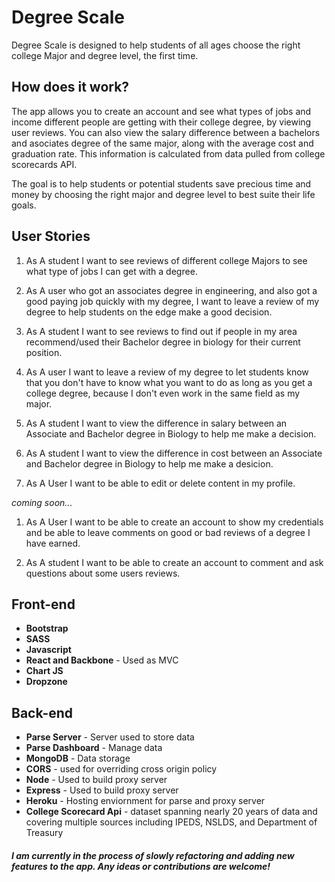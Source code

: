 # Degree Scale
Degree Scale is designed to help students of all ages choose the right college Major and degree level, the first time. 


## How does it work?
The app allows you to create an account and see what types of jobs and income different people are getting with their college degree, by viewing user reviews. You can also view the salary difference between a bachelors and asociates degree of the same major, along with the average cost and graduation rate. This information is calculated from data pulled from college scorecards API. 

The goal is to help students or potential students save precious time and money by choosing the right major and degree level to best suite their life goals.


## User Stories
1. As A student I want to see reviews of different college Majors to see what type of jobs I can get with a degree.

2. As A user who got an associates degree in engineering, and also got a good paying job quickly with my degree, I want to leave a review of my degree to help students on the edge make a good decision.

3. As A student I want to see reviews to find out if people in my area recommend/used their Bachelor degree in biology for their current position.

4. As A user I want to leave a review of my degree to let students know that you don't have to know what you want to do as long as you get a college degree, because I don't even work in the same field as my major.

5. As A student I want to view the difference in salary between an Associate and Bachelor degree in Biology to help me make a decision.

6. As A student I want to view the difference in cost between an Associate and Bachelor degree in Biology to help me make a desicion.

7. As A User I want to be able to edit or delete content in my profile.

*coming soon...*
1. As A User I want to be able to create an account to show my credentials and be able to leave comments on good or bad reviews of a degree I have earned.

2. As A student I want to be able to create an account to comment and ask questions about some users reviews.


## Front-end
* **Bootstrap**
* **SASS**
* **Javascript**
* **React and Backbone** - Used as MVC
* **Chart JS**
* **Dropzone**

## Back-end
* **Parse Server** - Server used to store data 
* **Parse Dashboard** - Manage data
* **MongoDB** - Data storage
* **CORS** - used for overriding cross origin policy
* **Node** - Used to build proxy server
* **Express** - Used to build proxy server 
* **Heroku** - Hosting enviornment for parse and proxy server
* **College Scorecard Api** - dataset spanning nearly 20 years of data and covering multiple sources including IPEDS, NSLDS, and Department of Treasury

##### I am currently in the process of slowly refactoring and adding new features to the app. Any ideas or contributions are welcome! 
